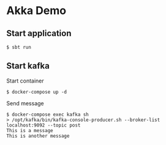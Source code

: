 # Akka Demo
## Start application

```
$ sbt run
```

## Start kafka

Start container
```
$ docker-compose up -d
```
Send message
```
$ docker-compose exec kafka sh
> /opt/kafka/bin/kafka-console-producer.sh --broker-list localhost:9092 --topic post
This is a message
This is another message
```